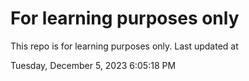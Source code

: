 # For learning purposes only
This repo is for learning purposes only.
Last updated at

Tuesday, December 5, 2023 6:05:18 PM

